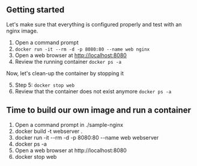 ## Getting started

Let's make sure that everything is configured properly and test with an nginx image.

1. Open a command prompt
2. `docker run -it --rm -d -p 8080:80 --name web nginx`
3. Open a web browser at [http://localhost:8080](http://localhost:8080)
4. Review the running container `docker ps -a`

Now, let's clean-up the container by stopping it

5. Step 5: `docker stop web`
6. Review that the container does not exist anymore `docker ps -a`


## Time to build our own image and run a container

1.  Open a command prompt in ./sample-nginx
2.  docker build -t webserver .	
2.  docker run -it --rm -d -p 8080:80 --name web webserver              
3.  docker ps -a
4.  Open a web browser at http://localhost:8080
5.  docker stop web 


